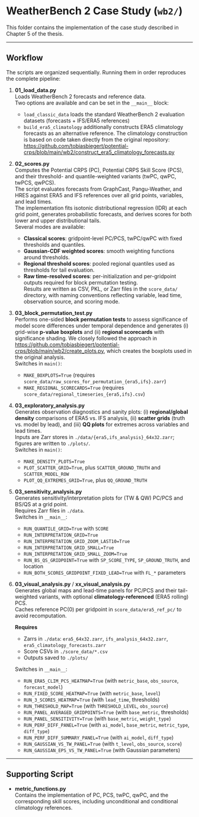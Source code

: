 # WeatherBench 2 Case Study (`wb2/`)

This folder contains the implementation of the case study described in Chapter 5 of the thesis.  

---

## Workflow

The scripts are organized sequentially. Running them in order reproduces the complete pipeline:

1. **01_load_data.py**  
   Loads WeatherBench 2 forecasts and reference data.  
   Two options are available and can be set in the `__main__` block:
   - `load_classic_data` loads the standard WeatherBench 2 evaluation datasets (forecasts + IFS/ERA5 references)  
   - `build_era5_climatology` additionally constructs ERA5 climatology forecasts as an alternative reference. The climatology construction is based on code taken directly from the original repository: https://github.com/tobiasbiegert/potential-crps/blob/main/wb2/construct_era5_climatology_forecasts.py  

2. **02_scores.py**  
   Computes the Potential CRPS (PC), Potential CRPS Skill Score (PCS), and their threshold- and quantile-weighted variants (twPC, qwPC, twPCS, qwPCS).  
   The script evaluates forecasts from GraphCast, Pangu-Weather, and HRES against ERA5 and IFS references over all grid points, variables, and lead times.  
   The implementation fits isotonic distributional regression (IDR) at each grid point, generates probabilistic forecasts, and derives scores for both lower and upper distributional tails.  
   Several modes are available:
   - **Classical scores**: gridpoint-level PC/PCS, twPC/qwPC with fixed thresholds and quantiles.  
   - **Gaussian-CDF weighted scores**: smooth weighting functions around thresholds.  
   - **Regional threshold scores**: pooled regional quantiles used as thresholds for tail evaluation.  
   - **Raw time-resolved scores**: per-initialization and per-gridpoint outputs required for block permutation testing.  
   Results are written as CSV, PKL, or Zarr files in the `score_data/` directory, with naming conventions reflecting variable, lead time, observation source, and scoring mode.  

3. **03_block_permutation_test.py**  
   Performs one-sided **block permutation tests** to assess significance of model score differences under temporal dependence and generates (i) grid-wise **p-value boxplots** and (ii) **regional scorecards** with significance shading.  We closely followed the approach in https://github.com/tobiasbiegert/potential-crps/blob/main/wb2/create_plots.py, which creates the boxplots used in the original analysis.  
   Switches in `main()`:  
   - `MAKE_BOXPLOTS=True` (requires `score_data/raw_scores_for_permutation_{era5,ifs}.zarr`)  
   - `MAKE_REGIONAL_SCORECARDS=True` (requires `score_data/regional_timeseries_{era5,ifs}.csv`)  

4. **03_exploratory_analysis.py**  
   Generates observation diagnostics and sanity plots: (i) **regional/global density** comparisons of ERA5 vs. IFS analysis, (ii) **scatter grids** (truth vs. model by lead), and (iii) **QQ plots** for extremes across variables and lead times.  
   Inputs are Zarr stores in `./data/{era5,ifs_analysis}_64x32.zarr`; figures are written to `./plots/`.  
   Switches in `main()`:  
   - `MAKE_DENSITY_PLOTS=True`  
   - `PLOT_SCATTER_GRID=True`, plus `SCATTER_GROUND_TRUTH` and `SCATTER_MODEL_ROW`  
   - `PLOT_QQ_EXTREMES_GRID=True`, plus `QQ_GROUND_TRUTH`  

5. **03_sensitivity_analysis.py**  
   Generates sensitivity/interpretation plots for (TW & QW) PC/PCS and BS/QS at a grid point.  
   Requires Zarr files in `./data`.  
   Switches in `__main__`:  
   - `RUN_QUANTILE_GRID=True` with `SCORE`  
   - `RUN_INTERPRETATION_GRID=True`  
   - `RUN_INTERPRETATION_GRID_ZOOM_LAST10=True`  
   - `RUN_INTERPRETATION_GRID_SMALL=True`  
   - `RUN_INTERPRETATION_GRID_SMALL_ZOOM=True`  
   - `RUN_BS_QS_GRIDPOINT=True` with `SP_SCORE_TYPE`, `SP_GROUND_TRUTH`, and location  
   - `RUN_BOTH_SCORES_GRIDPOINT_FIXED_LEAD=True` with `FL_*` parameters  

6. **03_visual_analysis.py** / **xx_visual_analysis.py**  
   Generates global maps and lead-time panels for PC/PCS and their tail-weighted variants, with optional **climatology-referenced** (ERA5 rolling) PCS.  
   Caches reference PC(0) per gridpoint in `score_data/era5_ref_pc/` to avoid recomputation.  

   **Requires**  
   - Zarrs in `./data`: `era5_64x32.zarr`, `ifs_analysis_64x32.zarr`, `era5_climatology_forecasts.zarr`  
   - Score CSVs in `./score_data/*.csv`  
   - Outputs saved to `./plots/`  

   Switches in `__main__`:  
   - `RUN_ERA5_CLIM_PCS_HEATMAP=True` (with `metric_base`, `obs_source`, `forecast_model`)  
   - `RUN_FIXED_SCORE_HEATMAP=True` (with `metric_base`, `level`)  
   - `RUN_3_SCORES_HEATMAP=True` (with `lead_time`, thresholds)  
   - `RUN_THRESHOLD_MAP=True` (with `THRESHOLD_LEVEL`, `obs_source`)  
   - `RUN_PANEL_AVERAGED_GRIDPOINTS=True` (with `base_metric`, thresholds)  
   - `RUN_PANEL_SENSITIVITY=True` (with `base_metric`, `weight_type`)  
   - `RUN_PERF_DIFF_PANEL=True` (with `ai_model`, `base_metric`, `metric_type`, `diff_type`)  
   - `RUN_PERF_DIFF_SUMMARY_PANEL=True` (with `ai_model`, `diff_type`)  
   - `RUN_GAUSSIAN_VS_TW_PANEL=True` (with `t_level`, `obs_source`, `score`)  
   - `RUN_GAUSSIAN_EPS_VS_TW_PANEL=True` (with Gaussian parameters)  

---

## Supporting Script

- **metric_functions.py**  
  Contains the implementation of PC, PCS, twPC, qwPC, and the corresponding skill scores, including unconditional and conditional climatology references.  
